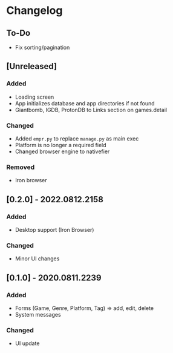 # Changelog

## To-Do

- Fix sorting/pagination


## [Unreleased]

### Added

- Loading screen
- App initializes database and app directories if not found
- Giantbomb, IGDB, ProtonDB to Links section on games.detail

### Changed

- Added `empr.py` to replace `manage.py` as main exec
- Platform is no longer a required field
- Changed browser engine to nativefier

### Removed

- Iron browser

## [0.2.0] - 2022.0812.2158

### Added

- Desktop support (Iron Browser)

### Changed

- Minor UI changes

## [0.1.0] - 2020.0811.2239

### Added
- Forms (Game, Genre, Platform, Tag) => add, edit, delete
- System messages

### Changed
- UI update
